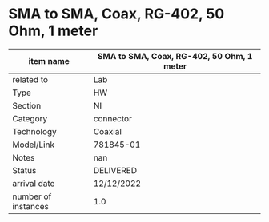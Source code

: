 
# SMA to SMA, Coax, RG-402, 50 Ohm, 1 meter

| item name | SMA to SMA, Coax, RG-402, 50 Ohm, 1 meter |
| -------- | -------- | 
| related to | Lab | 
| Type | HW | 
| Section | NI | 
| Category | connector |
| Technology | Coaxial |
| Model/Link | 781845-01 |
| Notes | nan |
| Status | DELIVERED |
| arrival date | 12/12/2022 |
| number of instances | 1.0 | 
        